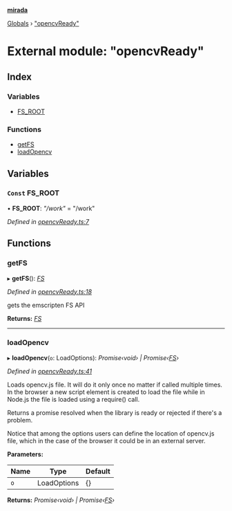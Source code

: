 **[mirada](../README.md)**

[Globals](../README.md) › ["opencvReady"](_opencvready_.md)

# External module: "opencvReady"

## Index

### Variables

* [FS_ROOT](_opencvready_.md#const-fs_root)

### Functions

* [getFS](_opencvready_.md#getfs)
* [loadOpencv](_opencvready_.md#loadopencv)

## Variables

### `Const` FS_ROOT

• **FS_ROOT**: *"/work"* = "/work"

*Defined in [opencvReady.ts:7](https://github.com/cancerberoSgx/mirada/blob/19d9b36/mirada/src/opencvReady.ts#L7)*

## Functions

###  getFS

▸ **getFS**(): *[FS](../interfaces/_types_emscripten_.fs.md)*

*Defined in [opencvReady.ts:18](https://github.com/cancerberoSgx/mirada/blob/19d9b36/mirada/src/opencvReady.ts#L18)*

gets the emscripten FS API

**Returns:** *[FS](../interfaces/_types_emscripten_.fs.md)*

___

###  loadOpencv

▸ **loadOpencv**(`o`: LoadOptions): *Promise‹void› | Promise‹[FS](../interfaces/_types_emscripten_.fs.md)›*

*Defined in [opencvReady.ts:41](https://github.com/cancerberoSgx/mirada/blob/19d9b36/mirada/src/opencvReady.ts#L41)*

Loads opencv.js file. It will do it only once no matter if called multiple times.
In the browser a new script element is created to load the file while in Node.js
the file is loaded using a require() call.

Returns a promise resolved when the library is ready or rejected if there's a problem.

Notice that among the options users can define the location of opencv.js file, which
in the case of the browser it could be in an external server.

**Parameters:**

Name | Type | Default |
------ | ------ | ------ |
`o` | LoadOptions |  {} |

**Returns:** *Promise‹void› | Promise‹[FS](../interfaces/_types_emscripten_.fs.md)›*